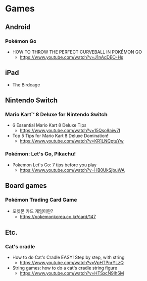 # Games
## Android
### Pokémon Go
* HOW TO THROW THE PERFECT CURVEBALL IN POKÉMON GO
  * https://www.youtube.com/watch?v=J1nAdDEO-Hs

## iPad
* The Birdcage

## Nintendo Switch
### Mario Kart™ 8 Deluxe for Nintendo Switch
* 6 Essential Mario Kart 8 Deluxe Tips
  * https://www.youtube.com/watch?v=15Qso9aiw7I
* Top 5 Tips for Mario Kart 8 Deluxe Domination!
  * https://www.youtube.com/watch?v=KR1LNQptuYw
### Pokémon: Let's Go, Pikachu!
* Pokemon Let's Go: 7 tips before you play
  * https://www.youtube.com/watch?v=HB0UkSjbuWA

## Board games
### Pokémon Trading Card Game
* 포켓몬 카드 게임이란?
  * https://pokemonkorea.co.kr/card/147

## Etc.
### Cat's cradle
* How to do Cat's Cradle EASY! Step by step, with string
  * https://www.youtube.com/watch?v=VpHTPnrYLzQ
* String games: how to do a cat's cradle string figure
  * https://www.youtube.com/watch?v=HTSxcN9Ih5M

